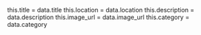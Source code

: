 this.title = data.title
        this.location = data.location
        this.description = data.description
        this.image_url = data.image_url
        this.category = data.category